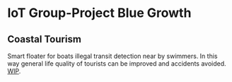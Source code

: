 # IoT Group-Project Blue Growth

## Coastal Tourism

Smart floater for boats illegal transit detection near by swimmers.
In this way general life quality of tourists can be improved and accidents avoided.
[WIP](https://github.com/IlKaiser/IoT_Group-Project/projects).
